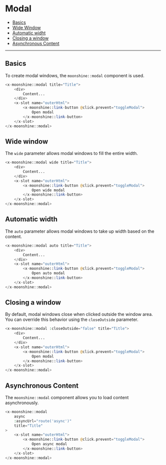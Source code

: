 # Modal

- [Basics](#basics)
- [Wide Window](#wide)
- [Automatic widht](#auto)
- [Closing a window](#close)
- [Asynchronous Content](#async)

---

<a name="basics"></a>
## Basics

To create modal windows, the `moonshine::modal` component is used.

```php
<x-moonshine::modal title="Title">
    <div>
        Content...
    </div>
    <x-slot name="outerHtml">
        <x-moonshine::link-button @click.prevent="toggleModal">
            Open modal
        </x-moonshine::link-button>
    </x-slot>
</x-moonshine::modal>
```

<a name="wide"></a>
## Wide window

The `wide` parameter allows modal windows to fill the entire width.

```php
<x-moonshine::modal wide title="Title">
    <div>
        Content...
    </div>
    <x-slot name="outerHtml">
        <x-moonshine::link-button @click.prevent="toggleModal">
            Open wide modal
        </x-moonshine::link-button>
    </x-slot>
</x-moonshine::modal>
```

<a name="auto"></a>
## Automatic width

The `auto` parameter allows modal windows to take up width based on the content.

```php
<x-moonshine::modal auto title="Title">
    <div>
        Content...
    </div>
    <x-slot name="outerHtml">
        <x-moonshine::link-button @click.prevent="toggleModal">
            Open auto modal
        </x-moonshine::link-button>
    </x-slot>
</x-moonshine::modal>
```

<a name="=close"></a>
## Closing a window

By default, modal windows close when clicked outside the window area. You can override this behavior using the `closeOutside` parameter.

```php
<x-moonshine::modal :closeOutside="false" title="Title">
    <div>
        Content...
    </div>
    <x-slot name="outerHtml">
        <x-moonshine::link-button @click.prevent="toggleModal">
            Open modal
        </x-moonshine::link-button>
    </x-slot>
</x-moonshine::modal>
```

<a name="async"></a>
## Asynchronous Content

The `moonshine::modal` component allows you to load content asynchronously.

```php
<x-moonshine::modal
    async
    :asyncUrl="route('async')"
    title="Title"
>
    <x-slot name="outerHtml">
        <x-moonshine::link-button @click.prevent="toggleModal">
            Open async modal
        </x-moonshine::link-button>
    </x-slot>
</x-moonshine::modal>
```

